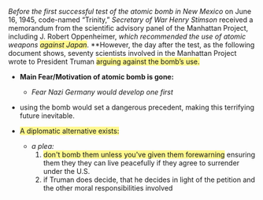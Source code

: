 *Before the first successful test of the atomic bomb in New Mexico* on June 16, 1945, code-named “Trinity,” *Secretary of War Henry Stimson* received a memorandum from the scientific advisory panel of the Manhattan Project, including J. Robert Oppenheimer, *which recommended the use of atomic weapons <span style="background:#fff88f">against Japan*.</span> **However, the day after the test, as the following document shows, seventy scientists involved in the Manhattan Project wrote to President Truman <span style="background:#fff88f">arguing against the bomb’s use.</span>


- **Main Fear/Motivation of atomic bomb is gone:**
	- *Fear Nazi Germany would develop one first*

- using the bomb would set a dangerous precedent, making this terrifying future inevitable.

- <span style="background:#fff88f">A diplomatic alternative exists:</span>
	- *a plea:*
		1. <span style="background:#fff88f">don't bomb them unless you've given them forewarning</span> ensuring them they they can live peacefully if they agree to surrender under the U.S.
		2. if Truman does decide, that he decides in light of the petition and the other moral responsibilities involved